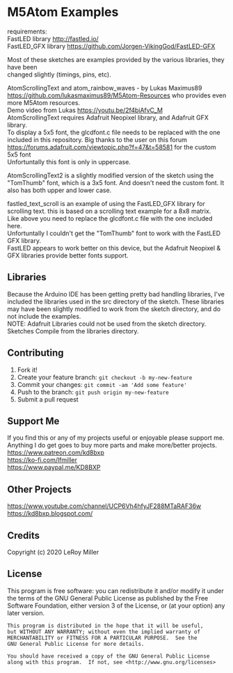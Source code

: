 # M5Atom Examples

requirements:  
FastLED library http://fastled.io/  
FastLED_GFX library https://github.com/Jorgen-VikingGod/FastLED-GFX  

Most of these sketches are examples provided by the various libraries, they have been  
changed slightly (timings, pins, etc).  

AtomScrollingText and atom_rainbow_waves - by Lukas Maximus89 https://github.com/lukasmaximus89/M5Atom-Resources who provides even more M5Atom resources.  
Demo video from Lukas https://youtu.be/2f4biAfvC_M  
AtomScrollingText requires Adafruit Neopixel library, and Adafruit GFX library.  
To display a 5x5 font, the glcdfont.c file needs to be replaced with the one included in this repository. Big thanks to the user on this forum https://forums.adafruit.com/viewtopic.php?f=47&t=58581 for the custom 5x5 font  
Unfortuntally this font is only in uppercase.  

AtomScrollingText2 is a slightly modified version of the sketch using the "TomThumb" font, which is a 3x5 font. And doesn't need the custom font. It also has both upper and lower case.  

fastled_text_scroll is an example of using the FastLED_GFX library for scrolling text. this is based on a scrolling text example for a 8x8 matrix.  
Like above you need to replace the glcdfont.c file with the one included here.  
Unfortuntally I couldn't get the "TomThumb" font to work with the FastLED GFX library.  
FastLED appears to work better on this device, but the Adafruit Neopixel & GFX libraries provide better fonts support.  

## Libraries

Because the Arduino IDE has been getting pretty bad handling libraries, I've included the libraries used in the src directory of the sketch. These libraries may have been slightly modified to work from the sketch directory, and do not include the examples.  
 NOTE: Adafruit Libraries could not be used from the sketch directory. Sketches Compile from the libraries directory.  

## Contributing

1. Fork it!
2. Create your feature branch: `git checkout -b my-new-feature`
3. Commit your changes: `git commit -am 'Add some feature'`
4. Push to the branch: `git push origin my-new-feature`
5. Submit a pull request

## Support Me

If you find this or any of my projects useful or enjoyable please support me.  
Anything I do get goes to buy more parts and make more/better projects.  
https://www.patreon.com/kd8bxp  
https://ko-fi.com/lfmiller  
https://www.paypal.me/KD8BXP  

## Other Projects

https://www.youtube.com/channel/UCP6Vh4hfyJF288MTaRAF36w  
https://kd8bxp.blogspot.com/  


## Credits

Copyright (c) 2020 LeRoy Miller

## License

This program is free software: you can redistribute it and/or modify
    it under the terms of the GNU General Public License as published by
    the Free Software Foundation, either version 3 of the License, or
    (at your option) any later version.

    This program is distributed in the hope that it will be useful,
    but WITHOUT ANY WARRANTY; without even the implied warranty of
    MERCHANTABILITY or FITNESS FOR A PARTICULAR PURPOSE.  See the
    GNU General Public License for more details.

    You should have received a copy of the GNU General Public License
    along with this program.  If not, see <http://www.gnu.org/licenses>
